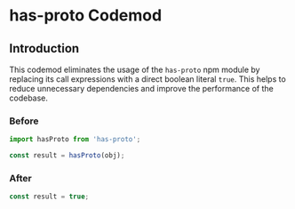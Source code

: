 # has-proto Codemod

## Introduction

This codemod eliminates the usage of the `has-proto` npm module by replacing its call expressions with a direct boolean literal `true`. This helps to reduce unnecessary dependencies and improve the performance of the codebase.

### Before

```javascript
import hasProto from 'has-proto';

const result = hasProto(obj);
```

### After

```javascript
const result = true;
```